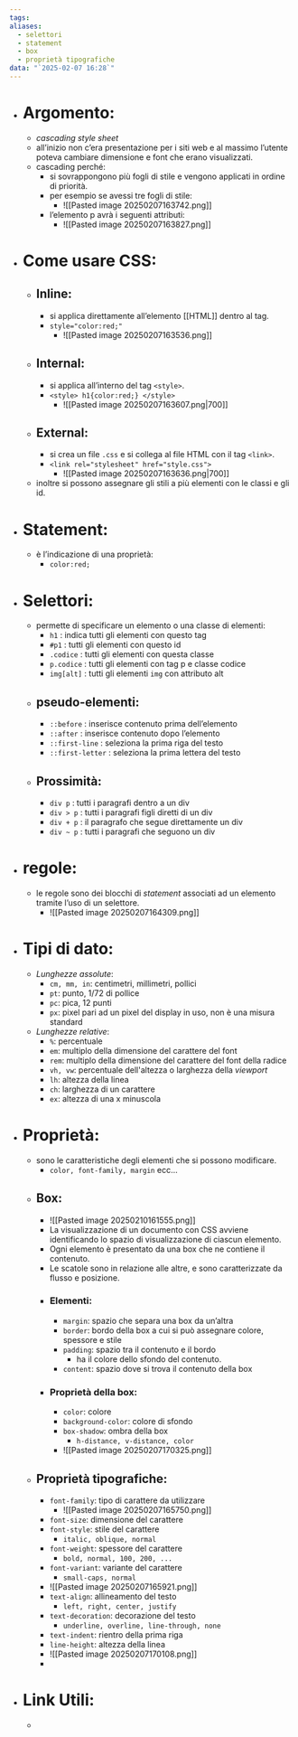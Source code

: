 ```yaml
---
tags: 
aliases:
  - selettori
  - statement
  - box
  - proprietà tipografiche
data: "`2025-02-07 16:28`"
---
```

- # Argomento:
	- _cascading style sheet_
	- all’inizio non c’era presentazione per i siti web e al massimo l’utente poteva cambiare dimensione e font che erano visualizzati.
	- cascading perché: 
	    - si sovrappongono più fogli di stile e vengono applicati in ordine di priorità.
	    - per esempio se avessi tre fogli di stile:
		    - ![[Pasted image 20250207163742.png]]
		- l’elemento p avrà i seguenti attributi:
			- ![[Pasted image 20250207163827.png]]
- # Come usare CSS:
	- ## Inline:
	    - si applica direttamente all’elemento [[HTML]] dentro al tag.
	    - `style="color:red;"`
		    - ![[Pasted image 20250207163536.png]]
	- ## Internal:
		- si applica all’interno del tag `<style>`. 
		- `<style> h1{color:red;} </style>`
			- ![[Pasted image 20250207163607.png|700]]
	- ## External:
	    - si crea un file `.css` e si collega al file HTML con il tag `<link>`.
	    - `<link rel="stylesheet" href="style.css">`
		    - ![[Pasted image 20250207163636.png|700]]
	- inoltre si possono assegnare gli stili a più elementi con le classi e gli id.
- # Statement:
	- è l’indicazione di una proprietà:
		- `color:red;`
- # Selettori:
	- permette di specificare un elemento o una classe di elementi:
		- `h1` : indica tutti gli elementi con questo tag 
		- `#p1` : tutti gli elementi con questo id 
		- `.codice` : tutti gli elementi con questa classe
		- `p.codice` : tutti gli elementi con tag p e classe codice
		- `img[alt]` : tutti gli elementi `img` con attributo alt 
	- ## pseudo-elementi:
		- `::before` : inserisce contenuto prima dell’elemento
		- `::after` : inserisce contenuto dopo l’elemento
		- `::first-line` : seleziona la prima riga del testo
		- `::first-letter` : seleziona la prima lettera del testo
	- ## Prossimità:
		- `div p` : tutti i paragrafi dentro a un div
		- `div > p` : tutti i paragrafi figli diretti di un div
		- `div + p` : il paragrafo che segue direttamente un div
		- `div ~ p` : tutti i paragrafi che seguono un div
- # regole:
	- le regole sono dei blocchi di _statement_ associati ad un elemento tramite l’uso di un selettore.
		- ![[Pasted image 20250207164309.png]]
- # Tipi di dato:
	- _Lunghezze assolute_:
		- `cm, mm, in`: centimetri, millimetri, pollici
		- `pt`: punto, 1/72 di pollice
		- `pc`: pica, 12 punti
		- `px`: pixel pari ad un pixel del display in uso, non è una misura standard
	- _Lunghezze relative_: 
		- `%`: percentuale
		- `em`: multiplo della dimensione del carattere del font
		- `rem`: multiplo della dimensione del carattere del font della radice
		- `vh, vw`: percentuale dell'altezza o larghezza della _viewport_
		- `lh`: altezza della linea
		- `ch`: larghezza di un carattere
		- `ex`: altezza di una x minuscola
- # Proprietà: 
	- sono le caratteristiche degli elementi che si possono modificare.
		 - `color, font-family, margin` ecc…
	- ## Box:
		- ![[Pasted image 20250210161555.png]]
		- La visualizzazione di un documento con CSS avviene identificando lo spazio di visualizzazione di ciascun elemento.
		- Ogni elemento è presentato da una box che ne contiene il contenuto.
		- Le scatole sono in relazione alle altre, e sono caratterizzate da flusso e posizione.
		- ### Elementi:
			- `margin`: spazio che separa una box da un’altra
			- `border`: bordo della box a cui si può assegnare colore, spessore e stile
			- `padding`: spazio tra il contenuto e il bordo
				- ha il colore dello sfondo del contenuto.
			- `content`: spazio dove si trova il contenuto della box
		- ### Proprietà della box:
			- `color`: colore
			- `background-color`: colore di sfondo
			- `box-shadow`: ombra della box
				- `h-distance, v-distance, color`
			- ![[Pasted image 20250207170325.png]]
	- ## Proprietà tipografiche:
		- `font-family`: tipo di carattere da utilizzare
			- ![[Pasted image 20250207165750.png]]
		- `font-size`: dimensione del carattere
		- `font-style`: stile del carattere
			- `italic, oblique, normal`
		- `font-weight`: spessore del carattere
			- `bold, normal, 100, 200, ...`
		- `font-variant`: variante del carattere
			- `small-caps, normal`
		- ![[Pasted image 20250207165921.png]]
		- `text-align`: allineamento del testo
			- `left, right, center, justify`
		- `text-decoration`: decorazione del testo
			- `underline, overline, line-through, none`
		- `text-indent`: rientro della prima riga
		- `line-height`: altezza della linea
		- ![[Pasted image 20250207170108.png]]
		- 

- # Link Utili:
	- 